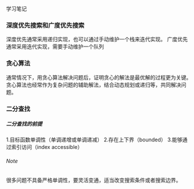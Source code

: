 学习笔记

### 深度优先搜索和广度优先搜索
深度优先通常采用递归实现，也可以通过手动维护一个栈来迭代实现。
广度优先通常采用迭代实现，需要手动维护一个队列

### 贪心算法
通常情况下，用贪心算法解决问题后，证明贪心的解法是最优解的过程更为关键。
贪心算法也经常作为复杂问题的辅助解法，结合动态规划或递归等，共同解决问题。

### 二分查找

##### 二分查找的前提
1.目标函数单调性（单调递增或单调递减）
2.存在上下界（bounded）
3.能够通过索引访问（index accessible）

###### Note
很多问题不具备严格单调性，要灵活变通，适当改变搜索条件或者搜索边界。